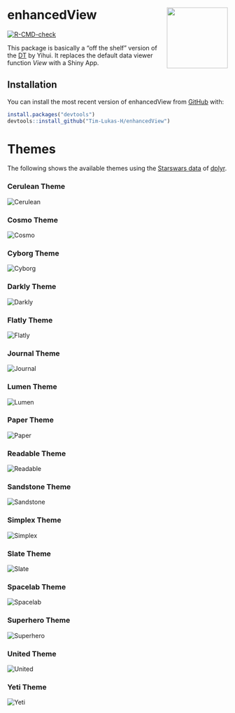 
<!-- README.md is generated from README.Rmd. Please edit that file -->

# enhancedView <img src="man/figures/logo.png" align="right" height="139"/>

<!-- badges: start -->

[![R-CMD-check](https://github.com/Tim-Lukas-H/enhancedView/actions/workflows/R-CMD-check.yaml/badge.svg)](https://github.com/Tim-Lukas-H/enhancedView/actions/workflows/R-CMD-check.yaml)

<!-- badges: end -->

This package is basically a “off the shelf” version of the
[DT](https://rstudio.github.io/DT/) by Yihui. It replaces the default
data viewer function *View* with a Shiny App.

## Installation

You can install the most recent version of enhancedView from
[GitHub](https://github.com/) with:

``` r
install.packages("devtools")
devtools::install_github("Tim-Lukas-H/enhancedView")
```

# Themes

The following shows the available themes using the [Starswars
data](https://dplyr.tidyverse.org/reference/starwars.html) of
[dplyr](https://dplyr.tidyverse.org/index.html).

### Cerulean Theme

![Cerulean](./man/figures/cerulean_theme.png "Cerulean Theme")

### Cosmo Theme

![Cosmo](./man/figures/cosmo_theme.png "Cosmo Theme")

### Cyborg Theme

![Cyborg](./man/figures/cyborg_theme.png "Cyborg Theme")

### Darkly Theme

![Darkly](./man/figures/darkly_theme.png "Darkly Theme")

### Flatly Theme

![Flatly](./man/figures/flatly_theme.png "Flatly Theme")

### Journal Theme

![Journal](./man/figures/journal_theme.png "Journal Theme")

### Lumen Theme

![Lumen](./man/figures/lumen_theme.png "Lumen Theme")

### Paper Theme

![Paper](./man/figures/paper_theme.png "Paper Theme")

### Readable Theme

![Readable](./man/figures/readable_theme.png "Readable Theme")

### Sandstone Theme

![Sandstone](./man/figures/sandstone_theme.png "Sandstone Theme")

### Simplex Theme

![Simplex](./man/figures/Simplex_theme.png "Simplex Theme")

### Slate Theme

![Slate](./man/figures/slate_theme.png "Slate Theme")

### Spacelab Theme

![Spacelab](./man/figures/spacelab_theme.png "Spacelab Theme")

### Superhero Theme

![Superhero](./man/figures/superhero_theme.png "Superhero Theme")

### United Theme

![United](./man/figures/united_theme.png "United Theme")

### Yeti Theme

![Yeti](./man/figures/yeti_theme.png "Yeti Theme")
